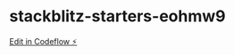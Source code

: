 # stackblitz-starters-eohmw9

[Edit in Codeflow ⚡️](https://stackblitz.com/~/github.com/milazam/stackblitz-starters-eohmw9)